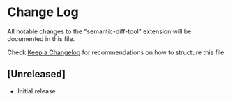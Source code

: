 # Change Log

All notable changes to the "semantic-diff-tool" extension will be documented in this file.

Check [Keep a Changelog](http://keepachangelog.com/) for recommendations on how to structure this file.

## [Unreleased]

- Initial release
